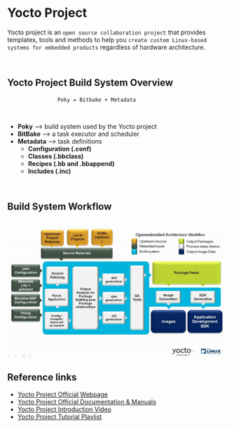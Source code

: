 # Yocto Project

Yocto project is an ```open source collaboration project``` that provides templates, tools and methods to help you ```create custom Linux-based systems for embedded products``` regardless of hardware architecture.

<br>

## Yocto Project Build System Overview

```
                Poky = Bitbake + Metadata
```

<br>

- <strong>Poky</strong> --> build system used by the Yocto project
- <strong>BitBake</strong> --> a task executor and scheduler
- <strong>Metadata</strong> --> task definitions 
    - <strong>Configuration (.conf)</strong>
    - <strong>Classes (.bbclass)</strong>
    - <strong>Recipes (.bb and .bbappend)</strong>
    - <strong>Includes (.inc)</strong>

<br>

## Build System Workflow

<img src="images/Yocto_Project_Build_System_Workflow.png" alt="Yocto Project Build System Workflow">

<br>

## Reference links

- <a href="https://www.yoctoproject.org">Yocto Project Official Webpage</a>
- <a href="https://docs.yoctoproject.org">Yocto Project Official Documentation & Manuals</a>
- <a href="https://www.youtube.com/watch?v=zNLYanJAQ3s&t=1736s">Yocto Project Introduction Video</a>
- <a href="https://www.youtube.com/watch?v=5fj05BWryhM&list=PLwqS94HTEwpQmgL1UsSwNk_2tQdzq3eVJ">Yocto Project Tutorial Playlist</a>